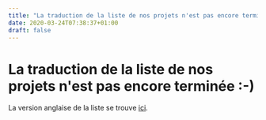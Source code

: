 ```yaml
---
title: "La traduction de la liste de nos projets n'est pas encore terminée :-)" 
date: 2020-03-24T07:38:37+01:00
draft: false
---
```

# La traduction de la liste de nos projets n'est pas encore terminée :-)

La version anglaise de la liste se trouve 
[ici](/en/page).
